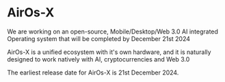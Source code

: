 # AirOs-X
We are working on an open-source, Mobile/Desktop/Web 3.0 AI integrated Operating system that will be completed by December 21st 2024

AirOs-X is a unified ecosystem with it's own hardware, and it is naturally designed to work natively with AI, cryptocurrencies and Web 3.0

The earliest release date for AirOs-X is 21st December 2024.
